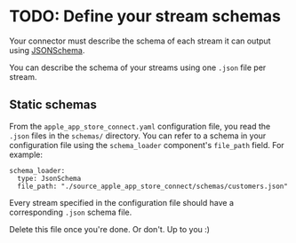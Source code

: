 # TODO: Define your stream schemas
Your connector must describe the schema of each stream it can output using [JSONSchema](https://json-schema.org). 

You can describe the schema of your streams using one `.json` file per stream.
 
## Static schemas
From the `apple_app_store_connect.yaml` configuration file, you read the `.json` files in the `schemas/` directory. You can refer to a schema in your configuration file using the `schema_loader` component's `file_path` field. For example:
```
schema_loader:
  type: JsonSchema
  file_path: "./source_apple_app_store_connect/schemas/customers.json"
```
Every stream specified in the configuration file should have a corresponding `.json` schema file.

Delete this file once you're done. Or don't. Up to you :)

